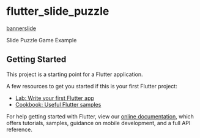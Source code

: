 # flutter_slide_puzzle

[bannerslide](https://user-images.githubusercontent.com/71002261/126274397-4bac1c3d-fee1-4ccb-ae79-4cb774d58369.png)

Slide Puzzle Game Example


## Getting Started

This project is a starting point for a Flutter application.

A few resources to get you started if this is your first Flutter project:

- [Lab: Write your first Flutter app](https://flutter.dev/docs/get-started/codelab)
- [Cookbook: Useful Flutter samples](https://flutter.dev/docs/cookbook)

For help getting started with Flutter, view our
[online documentation](https://flutter.dev/docs), which offers tutorials,
samples, guidance on mobile development, and a full API reference.
